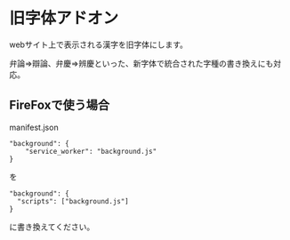 # 旧字体アドオン
webサイト上で表示される漢字を旧字体にします。  
  
弁論⇒辯論、弁慶⇒辨慶といった、新字体で統合された字種の書き換えにも対応。  

## FireFoxで使う場合
manifest.json
```
"background": {
    "service_worker": "background.js"
}
```
を
```
"background": {
  "scripts": ["background.js"]
}
```
に書き換えてください。
